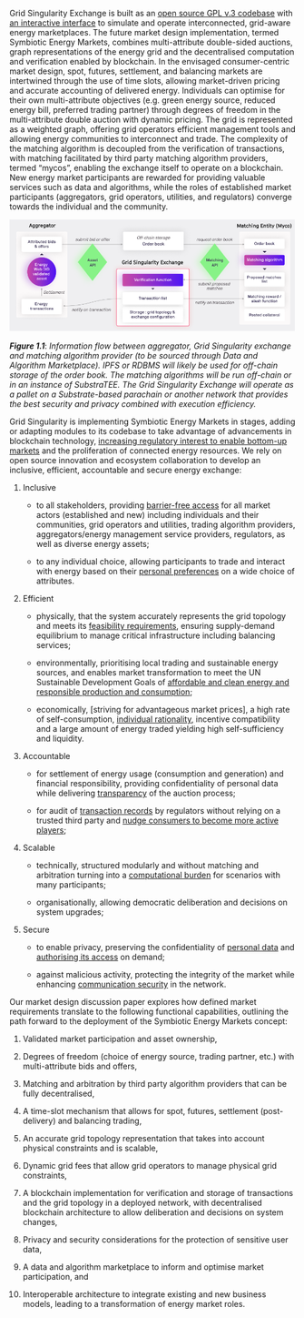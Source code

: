 Grid Singularity Exchange is built as an [open source GPL v.3 codebase](https://github.com/gridsingularity/d3a) with [an interactive interface](https://map.gridsingularity.com/singularity-map) to simulate and operate interconnected, grid-aware energy marketplaces. The future market design implementation, termed Symbiotic Energy Markets, combines multi-attribute double-sided auctions, graph representations of the energy grid and the decentralised computation and verification enabled by blockchain. In the envisaged consumer-centric market design, spot, futures, settlement, and balancing markets are intertwined through the use of time slots, allowing market-driven pricing and accurate accounting of delivered energy. Individuals can optimise for their own multi-attribute objectives (e.g. green energy source, reduced energy bill, preferred trading partner) through degrees of freedom in the multi-attribute double auction with dynamic pricing. The grid is represented as a weighted graph, offering grid operators efficient management tools and allowing energy communities to interconnect and trade. The complexity of the matching algorithm is decoupled from the verification of transactions, with matching facilitated by third party matching algorithm providers, termed “mycos”, enabling the exchange itself to operate on a blockchain. New energy market participants are rewarded for providing valuable services such as data and algorithms, while the roles of established market participants (aggregators, grid operators, utilities, and regulators) converge towards the individual and the community.

![alt_text](img/development-path.png)

***Figure 1.1***: *Information flow between aggregator, Grid Singularity exchange and matching algorithm provider (to be sourced through Data and Algorithm Marketplace). IPFS or RDBMS will likely be used for off-chain storage of the order book. The matching algorithms will be run off-chain or in an instance of SubstraTEE. The Grid Singularity Exchange will operate as a pallet on a Substrate-based parachain or another network that provides the best security and privacy combined with execution efficiency.*

Grid Singularity is implementing Symbiotic Energy Markets in stages, adding or adapting modules to its codebase to take advantage of advancements in blockchain technology, [increasing regulatory interest to enable bottom-up markets](https://gridsingularity.medium.com/energy-communities-a-game-changer-for-the-european-electricity-grid-fd588a3063b0) and the proliferation of connected energy resources. We rely on open source innovation and ecosystem collaboration to develop an inclusive, efficient, accountable and secure energy exchange:

1. Inclusive

      - to all stakeholders, providing [barrier-free access](https://arxiv.org/pdf/2003.07940.pdf) for all market actors (established and new) including individuals and their communities, grid operators and utilities, trading algorithm providers, aggregators/energy management service providers, regulators, as well as diverse energy assets;

      - to any individual choice, allowing participants to trade and interact with energy based on their [personal preferences](https://arxiv.org/pdf/2003.07940.pdf) on a wide choice of attributes.

2. Efficient

      - physically, that the system accurately represents the grid topology and meets its [feasibility requirements](https://www.researchgate.net/publication/336868492_Safe_and_Private_Forward-Trading_Platform_for_Transactive_Microgrids), ensuring supply-demand equilibrium to manage critical infrastructure including balancing services;

      - environmentally, prioritising local trading and sustainable energy sources, and enables market transformation to meet the UN Sustainable Development Goals of [affordable and clean energy and responsible production and consumption](https://sdgs.un.org/goals);

      - economically, [striving for advantageous market prices], a high rate of self-consumption, [individual rationality](https://www.academia.edu/34175250/A_systematic_study_of_double_auction_mechanisms_in_cloud_computing), incentive compatibility and a large amount of energy traded yielding high self-sufficiency and liquidity.

3. Accountable

      - for settlement of energy usage (consumption and generation) and financial responsibility, providing confidentiality of personal data while delivering [transparency](https://arxiv.org/abs/1905.07940) of the auction process;

      - for audit of [transaction records](https://arxiv.org/pdf/2001.06882.pdf) by regulators without relying on a trusted third party and [nudge consumers to become more active players](https://www.beuc.eu/publications/beuc-x-2017-062_mst_energy_markets_of_the_future_-_how_the_eus_energy_transition_should_work_for_consumers.pdf);

4. Scalable

      - technically, structured modularly and without matching and arbitration turning into a [computational burden](https://www.sciencedirect.com/science/article/pii/S1364032119300462) for scenarios with many participants;

      - organisationally, allowing democratic deliberation and decisions on system upgrades;

5. Secure

      - to enable privacy, preserving the confidentiality of [personal data](https://arxiv.org/abs/1905.07940) and [authorising its access](https://aioti.eu/wp-content/uploads/2021/03/Open-Energy-Marketplaces-Evolution-Published.pdf) on demand;

      - against malicious activity, protecting the integrity of the market while enhancing [communication security](https://arxiv.org/pdf/1809.02609.pdf) in the network.

Our market design discussion paper explores how defined market requirements translate to the following functional capabilities, outlining the path forward to the deployment of the Symbiotic Energy Markets concept:

1. Validated market participation and asset ownership,

2. Degrees of freedom (choice of energy source, trading partner, etc.) with multi-attribute bids and offers,

3. Matching and arbitration by third party algorithm providers that can be fully decentralised,

4. A time-slot mechanism that allows for spot, futures, settlement (post-delivery) and balancing trading,

5. An accurate grid topology representation that takes into account physical constraints and is scalable,

6. Dynamic grid fees that allow grid operators to manage physical grid constraints,

7. A blockchain implementation for verification and storage of transactions and the grid topology in a deployed network, with decentralised blockchain architecture to allow deliberation and decisions on system changes,

8. Privacy and security considerations for the protection of sensitive user data,

9. A data and algorithm marketplace to inform and optimise market participation, and

10. Interoperable architecture to integrate existing and new business models, leading to a transformation of energy market roles.
